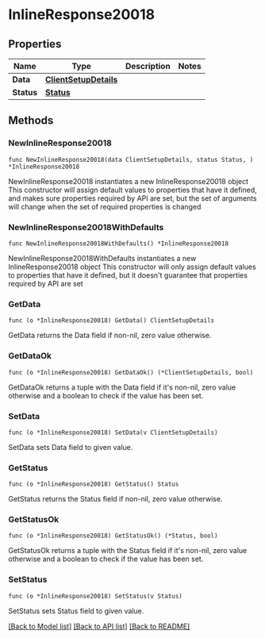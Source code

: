 # InlineResponse20018

## Properties

Name | Type | Description | Notes
------------ | ------------- | ------------- | -------------
**Data** | [**ClientSetupDetails**](ClientSetupDetails.md) |  | 
**Status** | [**Status**](Status.md) |  | 

## Methods

### NewInlineResponse20018

`func NewInlineResponse20018(data ClientSetupDetails, status Status, ) *InlineResponse20018`

NewInlineResponse20018 instantiates a new InlineResponse20018 object
This constructor will assign default values to properties that have it defined,
and makes sure properties required by API are set, but the set of arguments
will change when the set of required properties is changed

### NewInlineResponse20018WithDefaults

`func NewInlineResponse20018WithDefaults() *InlineResponse20018`

NewInlineResponse20018WithDefaults instantiates a new InlineResponse20018 object
This constructor will only assign default values to properties that have it defined,
but it doesn't guarantee that properties required by API are set

### GetData

`func (o *InlineResponse20018) GetData() ClientSetupDetails`

GetData returns the Data field if non-nil, zero value otherwise.

### GetDataOk

`func (o *InlineResponse20018) GetDataOk() (*ClientSetupDetails, bool)`

GetDataOk returns a tuple with the Data field if it's non-nil, zero value otherwise
and a boolean to check if the value has been set.

### SetData

`func (o *InlineResponse20018) SetData(v ClientSetupDetails)`

SetData sets Data field to given value.


### GetStatus

`func (o *InlineResponse20018) GetStatus() Status`

GetStatus returns the Status field if non-nil, zero value otherwise.

### GetStatusOk

`func (o *InlineResponse20018) GetStatusOk() (*Status, bool)`

GetStatusOk returns a tuple with the Status field if it's non-nil, zero value otherwise
and a boolean to check if the value has been set.

### SetStatus

`func (o *InlineResponse20018) SetStatus(v Status)`

SetStatus sets Status field to given value.



[[Back to Model list]](../README.md#documentation-for-models) [[Back to API list]](../README.md#documentation-for-api-endpoints) [[Back to README]](../README.md)


